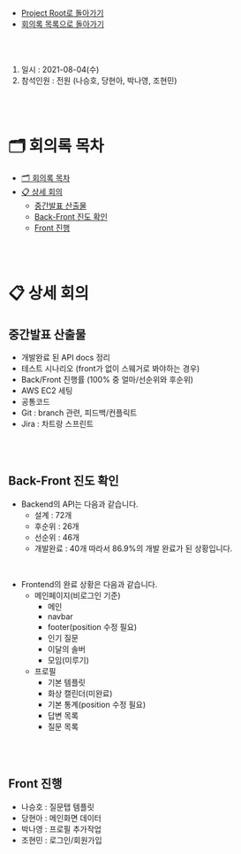 - [Project Root로 돌아가기](../../README.md)
- [회의록 목록으로 돌아가기](../회의록.md)

<br><br>

1. 일시 : 2021-08-04(수)
2. 참석인원 : 전원 (나승호, 당현아, 박나영, 조현민) 

<br><br>

# 🗂 회의록 목차

- [🗂 회의록 목차](#-회의록-목차)
- [📋 상세 회의](#-상세-회의)
  - [중간발표 산출물](#중간발표-산출물)
  - [Back-Front 진도 확인](#back-front-진도-확인)
  - [Front 진행](#front-진행)

<br><br>

# 📋 상세 회의

## 중간발표 산출물

- 개발완료 된 API docs 정리
- 테스트 시나리오 (front가 없이 스웨거로 봐야하는 경우)
- Back/Front 진행률 (100% 중 얼마/선순위와 후순위)
- AWS EC2 세팅
- 공통코드
- Git : branch 관련, 피드백/컨플릭트
- Jira : 차트랑 스프린트

<br><br>

## Back-Front 진도 확인

- Backend의 API는 다음과 같습니다.
  - 설계 : 72개
  - 후순위 : 26개
  - 선순위 : 46개
  - 개발완료 : 40개
  따라서 86.9%의 개발 완료가 된 상황입니다.

<br>

- Frontend의 완료 상황은 다음과 같습니다.
  - 메인페이지(비로그인 기준)
    - 메인
    - navbar
    - footer(position 수정 필요)
    - 인기 질문
    - 이달의 솔버
    - 모임(미루기)
  - 프로필
    - 기본 템플릿
    - 화상 캘린더(미완료)
    - 기본 통계(position 수정 필요)
    - 답변 목록
    - 질문 목록

<br><br>

## Front 진행

- 나승호 : 질문탭 템플릿
- 당현아 : 메인화면 데이터
- 박나영 : 프로필 추가작업
- 조현민 : 로그인/회원가입
